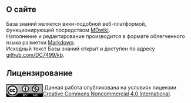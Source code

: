 ## О сайте

База знаний является вики-подобной веб-платформой, функционирующей посредством [MDwiki][mdwiki].  
Наполнение и редактирование производится в формате облегченного языка разметки [Markdown][markdown].  
Исходный текст Базы знаний открыт и доступен по адресу [github.com/DC7499/kb][kb-repo].  

## Лицензирование

[<img src="media/license_img.png" align="left" width="100">]()
&nbsp;Данная работа опубликована на условиях лицензии [Creative Commons Noncommercial 4.0 International][cc_license_txt].

[mdwiki]: http://dynalon.github.io/mdwiki/#!index.md
[kb-repo]: https://github.com/DC7499/kb
[markdown]: https://ru.wikipedia.org/wiki/Markdown
[cc_license_txt]: https://creativecommons.org/licenses/by-nc/4.0/deed.ru

<!--

_____/\\\\\\\\\\\\_________________________________________________________________        
 ___/\\\//////////__________________________________________________________________       
  __/\\\_____________________________________________________________/\\\____________      
   _\/\\\____/\\\\\\\__/\\/\\\\\\\______/\\\\\\\\______/\\\\\\\\___/\\\\\\\\\\\_______     
    _\/\\\___\/////\\\_\/\\\/////\\\___/\\\/////\\\___/\\\/////\\\_\////\\\////___/\\\_    
     _\/\\\_______\/\\\_\/\\\___\///___/\\\\\\\\\\\___/\\\\\\\\\\\_____\/\\\______\///__   
      _\/\\\_______\/\\\_\/\\\_________\//\\///////___\//\\///////______\/\\\_/\\________  
       _\//\\\\\\\\\\\\/__\/\\\__________\//\\\\\\\\\\__\//\\\\\\\\\\____\//\\\\\____/\\\_ 
        __\////////////____\///____________\//////////____\//////////______\/////____\///__

- DR_NiMnUL
- yugoslavskiy

-->